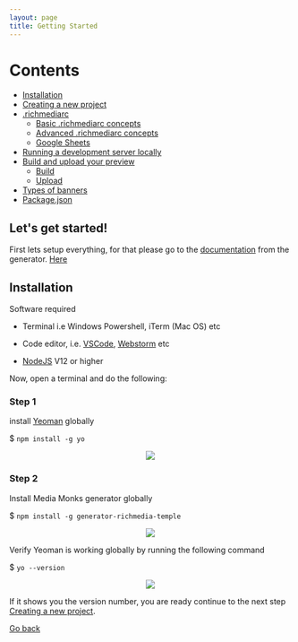 ```yaml
---
layout: page
title: Getting Started
---
```


# Contents

- [Installation](#installations)
- [Creating a new project](./creating-a-project.md)
- [.richmediarc](#richmediarc)
	- [Basic .richmediarc concepts](#basic-.richmediarc-concepts)
	- [Advanced .richmediarc concepts](#advanced-.richmediarc-concepts)
	- [Google Sheets](#google-sheets)
- [Running a development server locally](#running-a-development-server-locally)
- [Build and upload your preview](#build-and-upload-your-preview)
	- [Build](#build)
	- [Upload](#upload)
- [Types of banners](#types-of-banners)
- [Package.json](#package.json)

## Let's get started!

First lets setup everything, for that please go to the [documentation](./generator.md) from the generator. [Here](./generator.md)

## Installation

Software required

-   Terminal i.e Windows Powershell, iTerm (Mac OS) etc

-   Code editor, i.e. [VSCode](https://code.visualstudio.com/), [Webstorm](https://www.jetbrains.com/webstorm/) etc

-   [NodeJS](https://nodejs.org/en/) V12 or higher

Now, open a terminal and do the following:

### Step 1 

install [Yeoman](https://yeoman.io/) globally

$ `npm install -g yo`

<div style="display: flex; justify-content: center">
<img src="https://res.cloudinary.com/frankie-dev/image/upload/v1608809628/MM_Temple_Server_docs/Screenshot_yoeman_install.png" />
</div>  

### Step 2 

Install Media Monks generator globally

$ `npm install -g generator-richmedia-temple`

<div style="display: flex; justify-content: center">
<img src="https://res.cloudinary.com/frankie-dev/image/upload/v1608809983/MM_Temple_Server_docs/Screenshot_install_generator.png" />
</div>   

Verify Yeoman is working globally by running the following command

$ `yo --version`

<div style="display: flex; justify-content: center">
<img src="https://res.cloudinary.com/frankie-dev/image/upload/v1608810170/MM_Temple_Server_docs/Screenshot_yo_--vesion.png" />
</div>

If it shows you the version number, you are ready continue to the next step [Creating a new project](./creating-a-project.md).

[Go back](./index.html)
